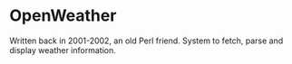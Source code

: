 # OpenWeather
Written back in 2001-2002, an old Perl friend.  System to fetch, parse and display weather information.

